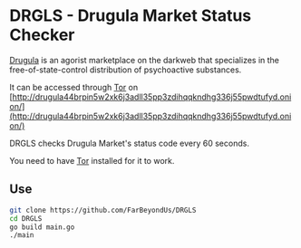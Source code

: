 # DRGLS - Drugula Market Status Checker

[Drugula](http://drugula44brpin5w2xk6j3adll35pp3zdihqqkndhg336j55pwdtufyd.onion/) is an agorist marketplace on the darkweb that specializes in the free-of-state-control distribution of psychoactive substances.

It can be accessed through [Tor](https://www.torproject.org/) on [http://drugula44brpin5w2xk6j3adll35pp3zdihqqkndhg336j55pwdtufyd.onion/](http://drugula44brpin5w2xk6j3adll35pp3zdihqqkndhg336j55pwdtufyd.onion/)

DRGLS checks Drugula Market's status code every 60 seconds.

You need to have [Tor](https://www.torproject.org/) installed for it to work.

## Use
```bash
git clone https://github.com/FarBeyondUs/DRGLS
cd DRGLS
go build main.go
./main
```
